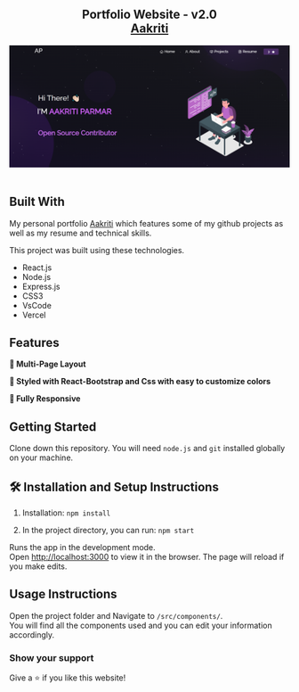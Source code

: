 <h2 align="center">
  Portfolio Website - v2.0<br/>
  <a href="https://aakritiportfolio.pages.dev/" target="_blank">Aakriti</a>
</h2>
<div align="center">
  <img alt="Demo" src="./Images/Capture.PNG" />
</div>

<br/>


## Built With

My personal portfolio <a href="https://aakritiportfolio.pages.dev/" target="_blank">Aakriti</a> which features some of my github projects as well as my resume and technical skills.<br/>

This project was built using these technologies.

- React.js
- Node.js
- Express.js
- CSS3
- VsCode
- Vercel

## Features

**📖 Multi-Page Layout**

**🎨 Styled with React-Bootstrap and Css with easy to customize colors**

**📱 Fully Responsive**

## Getting Started

Clone down this repository. You will need `node.js` and `git` installed globally on your machine.

## 🛠 Installation and Setup Instructions

1. Installation: `npm install`

2. In the project directory, you can run: `npm start`

Runs the app in the development mode.\
Open [http://localhost:3000](http://localhost:3000) to view it in the browser.
The page will reload if you make edits.

## Usage Instructions

Open the project folder and Navigate to `/src/components/`. <br/>
You will find all the components used and you can edit your information accordingly.

### Show your support

Give a ⭐ if you like this website!


